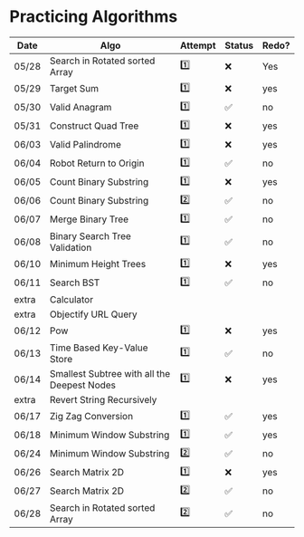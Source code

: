 # Practicing Algorithms

Date | Algo | Attempt | Status | Redo?
--- | --- | --- | --- | ---
05/28 | Search in Rotated sorted Array | 1️⃣ | ❌ | Yes
05/29 | Target Sum | 1️⃣ | ❌ | yes
05/30 | Valid Anagram | 1️⃣ | ✅ | no
05/31 | Construct Quad Tree | 1️⃣ | ❌ | yes
06/03 | Valid Palindrome | 1️⃣ | ❌ | yes
06/04 | Robot Return to Origin | 1️⃣ | ✅ | no
06/05 | Count Binary Substring | 1️⃣ | ❌ | yes
06/06 | Count Binary Substring | 2️⃣ | ✅ | no
06/07 | Merge Binary Tree | 1️⃣ | ✅ | no
06/08 | Binary Search Tree Validation | 1️⃣ | ✅ | no
06/10 | Minimum Height Trees | 1️⃣ | ❌ | yes
06/11 | Search BST | 1️⃣ | ✅ | no
extra | Calculator
extra | Objectify URL Query
06/12 | Pow | 1️⃣ | ❌ | yes
06/13 | Time Based Key-Value Store | 1️⃣ | ✅ | no
06/14 | Smallest Subtree with all the Deepest Nodes |  1️⃣ | ❌ | yes
extra | Revert String Recursively
06/17 | Zig Zag Conversion | 1️⃣ | ✅ | yes
06/18 | Minimum Window Substring | 1️⃣ | ✅ | yes
06/24 | Minimum Window Substring | 2️⃣ | ✅ | no
06/26 | Search Matrix 2D | 1️⃣ | ❌ | yes
06/27 | Search Matrix 2D | 2️⃣ | ✅ | no
06/28 | Search in Rotated sorted Array | 2️⃣ | ✅ | no
